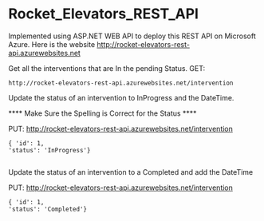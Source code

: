 # Rocket_Elevators_REST_API



Implemented using ASP.NET WEB API to deploy this REST API on Microsoft Azure. Here is the website http://rocket-elevators-rest-api.azurewebsites.net




Get all the interventions that are In the pending Status.
GET:

```
http://rocket-elevators-rest-api.azurewebsites.net/intervention 

```


Update the status of an intervention to InProgress and the DateTime.

**** Make Sure the Spelling is Correct for the Status ****

PUT: http://rocket-elevators-rest-api.azurewebsites.net/intervention

```
{ 'id': 1,
'status': 'InProgress'}


```


Update the status of an intervention to a Completed and add the DateTime

PUT: http://rocket-elevators-rest-api.azurewebsites.net/intervention

```
{ 'id': 1,
'status': 'Completed'}



```
